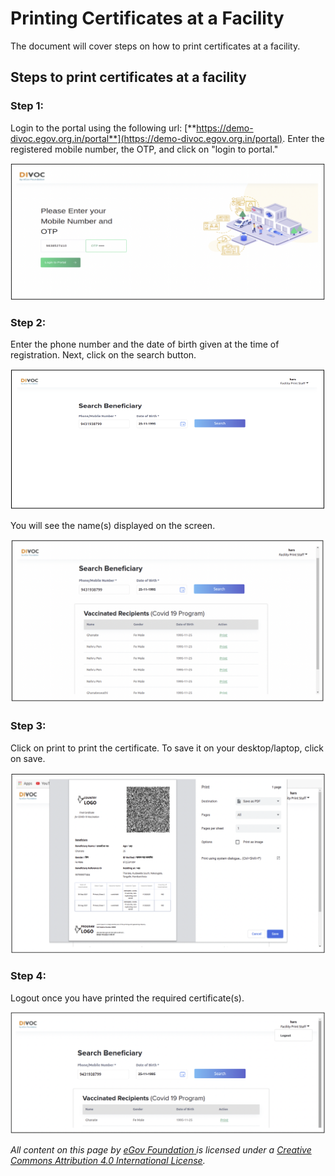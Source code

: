 # Printing Certificates at a Facility

The document will cover steps on how to print certificates at a facility.

## Steps to print certificates at a facility

### Step 1:

Login to the portal using the following url: [**https://demo-divoc.egov.org.in/portal**](https://demo-divoc.egov.org.in/portal). Enter the registered mobile number, the OTP, and click on "login to portal."

![](<../.gitbook/assets/Screenshot 2022-05-04 at 11.41.15 AM.png>)

### Step 2:

Enter the phone number and the date of birth given at the time of registration. Next, click on the search button.&#x20;

![](<../.gitbook/assets/Screenshot 2022-05-04 at 11.46.19 AM.png>)

You will see the name(s) displayed on the screen.&#x20;

![](<../.gitbook/assets/Screenshot 2022-05-04 at 11.47.38 AM.png>)

### Step 3:

Click on print to print the certificate. To save it on your desktop/laptop, click on save.

![](<../.gitbook/assets/Screenshot 2022-05-04 at 11.49.22 AM.png>)

### Step 4:

Logout once you have printed the required certificate(s).

![](<../.gitbook/assets/Screenshot 2022-05-04 at 11.51.25 AM.png>)



_All content on this page by_ [_eGov Foundation_ ](https://egov.org.in)_is licensed under a_ [_Creative Commons Attribution 4.0 International License_](http://creativecommons.org/licenses/by/4.0/)_._
